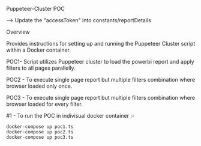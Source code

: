 Puppeteer-Cluster POC

--> Update the "accessToken" into constants/reportDetails

Overview

Provides instructions for setting up and running the Puppeteer Cluster script within a Docker container. 

POC1- Script utilizes Puppeteer cluster to load the powerbi report and apply filters to all pages parallelly.

POC2 - To execute single page report but multiple filters combination where browser loaded only once.

POC3 - To execute single page report but multiple filters combination where browser loaded for every filter.

#1 - To run the POC in indivisual docker container :-

    docker-compose up poc1.ts
    docker-compose up poc2.ts
    docker-compose up poc3.ts


